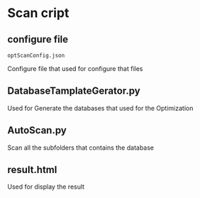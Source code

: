# Scan cript 

## configure file

``````
optScanConfig.json
``````

Configure file that used for configure that files


## DatabaseTamplateGerator.py

Used for Generate the databases that used for the Optimization 

## AutoScan.py

Scan all the subfolders that contains the database


## result.html

Used for display the result 